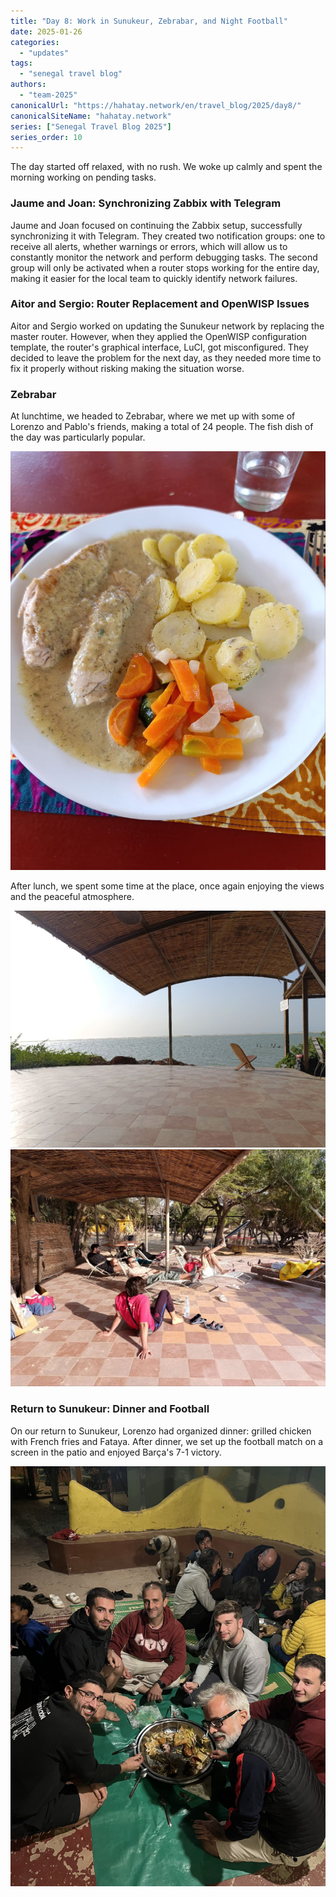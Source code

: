 ```yaml
---
title: "Day 8: Work in Sunukeur, Zebrabar, and Night Football"
date: 2025-01-26
categories:
  - "updates"
tags:
  - "senegal travel blog"
authors:
  - "team-2025"
canonicalUrl: "https://hahatay.network/en/travel_blog/2025/day8/"
canonicalSiteName: "hahatay.network"
series: ["Senegal Travel Blog 2025"]
series_order: 10
---
```


The day started off relaxed, with no rush. We woke up calmly and spent the morning working on pending tasks.

### Jaume and Joan: Synchronizing Zabbix with Telegram

Jaume and Joan focused on continuing the Zabbix setup, successfully synchronizing it with Telegram. They created two notification groups: one to receive all alerts, whether warnings or errors, which will allow us to constantly monitor the network and perform debugging tasks. The second group will only be activated when a router stops working for the entire day, making it easier for the local team to quickly identify network failures.

### Aitor and Sergio: Router Replacement and OpenWISP Issues

Aitor and Sergio worked on updating the Sunukeur network by replacing the master router. However, when they applied the OpenWISP configuration template, the router's graphical interface, LuCI, got misconfigured. They decided to leave the problem for the next day, as they needed more time to fix it properly without risking making the situation worse.

### Zebrabar

At lunchtime, we headed to Zebrabar, where we met up with some of Lorenzo and Pablo's friends, making a total of 24 people. The fish dish of the day was particularly popular.

![Plat du Jour](images/plat_du_jour.jpg "Plat du Jour")

After lunch, we spent some time at the place, once again enjoying the views and the peaceful atmosphere.

![Zebra Views](images/vistas_zebrabar.jpg "Beautiful views from Zebrabar")
![Zebra Relaxing](images/descanso.jpg "The team having a break")


### Return to Sunukeur: Dinner and Football

On our return to Sunukeur, Lorenzo had organized dinner: grilled chicken with French fries and Fataya. After dinner, we set up the football match on a screen in the patio and enjoyed Barça's 7-1 victory.

![Dinner in Sunukeur](images/foto_cena.jpg "Dinner in Sunukeur with grilled chicken")
